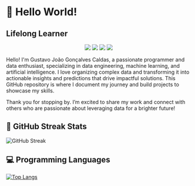 # 👋 Hello World! 
## Lifelong Learner

<p align="center">
  <a href="https://www.linkedin.com/in/gustavocaldas22/"><img src="https://img.shields.io/badge/-LinkedIn-blue?style=flat-square&logo=LinkedIn&logoColor=white"></a>
  <a href="https://www.kaggle.com/gustavojgcaldas"><img src="https://img.shields.io/badge/-Kaggle-blue?style=flat-square&logo=Kaggle&logoColor=white"></a>
  <a href="mailto:gj.goncalvescaldas@gmail.com"><img src="https://img.shields.io/badge/-Gmail-red?style=flat-square&logo=Gmail&logoColor=white"></a>
  <a href="https://gj-goncalvescaldas.github.io/"><img src="https://img.shields.io/badge/-Website-green?style=flat-square&logo=Google-Chrome&logoColor=white"></a>
</p>

Hello! I'm Gustavo João Gonçalves Caldas, a passionate programmer and data enthusiast, specializing in data engineering, machine learning, and artificial intelligence. I love organizing complex data and transforming it into actionable insights and predictions that drive impactful solutions. This GitHub repository is where I document my journey and build projects to showcase my skills.

Thank you for stopping by. I’m excited to share my work and connect with others who are passionate about leveraging data for a brighter future!

## 📅 GitHub Streak Stats

<!--GITHUB_STREAK-->
![GitHub Streak](https://github-readme-streak-stats-ten-zeta.vercel.app/?user=gj-goncalvescaldas&theme=shades-of-purple&hide_border=true&date_format=M%20j%5B%2C%20Y%5D&timestamp=1746911208)
<!--GITHUB_STREAK-->

## 💻 Programming Languages

[![Top Langs](https://github-readme-stats.vercel.app/api/top-langs/?username=gj-goncalvescaldas&layout=compact)](https://github.com/gj-goncalvescaldas)
